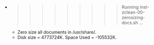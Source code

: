 * >>>>>>>>> Running inst-zclean-00-zerosizing-docs.sh ...
  * Zero size all documents in /usr/share/.
  * Disk size = 4773724K. Space Used = -105532K.
